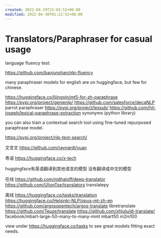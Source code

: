 ```yaml
---
created: 2022-04-29T23:03:52+08:00
modified: 2022-04-30T01:22:52+08:00
---
```


# Translators/Paraphraser for casual usage

language fluency test:

https://github.com/baojunshan/nlp-fluency

many paraphraser models for english are on huggingface, but few for chinese.

https://huggingface.co/lijingxin/mt5-for-zh-paraphrase
https://pypi.org/project/genienlp/
https://github.com/salesforce/decaNLP
parrot paraphraser
https://pypi.org/project/lexsub/
https://github.com/hit-joseph/lexical-paraphrase-extraction
synonyms (python library)

you can also train a contextual search tool using fine-tuned repurposed paraphrase model.

https://pypi.org/project/nlp-text-search/

文言文
https://github.com/raynardj/yuan

粤语
https://huggingface.co/x-tech

huggingface有英语翻译到其他语言的模型 没有翻译成中文的模型

在线
https://github.com/nidhaloff/deep-translator
https://github.com/UlionTse/translators
translatepy

离线
https://huggingface.co/tasks/translation
https://huggingface.co/Helsinki-NLP/opus-mt-zh-en
https://github.com/argosopentech/argos-translate
libretranslate
https://github.com/Teuze/translate
https://github.com/xhlulu/dl-translate/
facebook/mbart-large-50-many-to-many-mmt
mbart50
m2m100

view under https://huggingface.co/tasks to see great models fitting exact needs.
